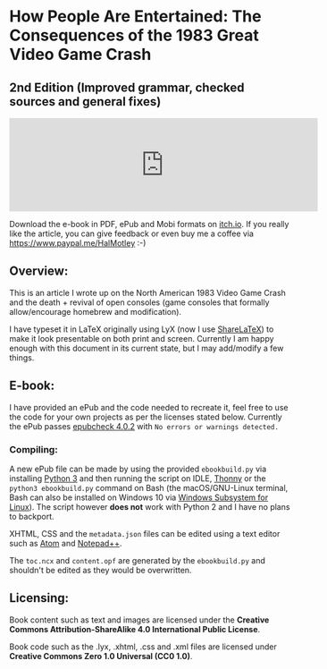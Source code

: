 # How People Are Entertained: The Consequences of the 1983 Great Video Game Crash
## 2nd Edition (Improved grammar, checked sources and general fixes)

<iframe frameborder="0" src="https://itch.io/embed/243601" width="552" height="167"></iframe>

Download the e-book in PDF, ePub and Mobi formats on [itch.io](https://inferno986return.itch.io/how-we-are-entertained). If you really like the article, you can give feedback or even buy me a coffee via https://www.paypal.me/HalMotley :-)

## Overview:

This is an article I wrote up on the North American 1983 Video Game Crash and the death + revival of open consoles (game consoles that formally allow/encourage homebrew and modification).

I have typeset it in LaTeX originally using LyX (now I use [ShareLaTeX](https://www.sharelatex.com/)) to make it look presentable on both print and screen. Currently I am happy enough with this document in its current state, but I may add/modify a few things.

## E-book:

I have provided an ePub and the code needed to recreate it, feel free to use the code for your own projects as per the licenses stated below. Currently the ePub passes [epubcheck 4.0.2](https://github.com/IDPF/epubcheck) with `No errors or warnings detected.`

### Compiling:

A new ePub file can be made by using the provided `ebookbuild.py` via installing [Python 3](https://www.python.org/downloads/) and then running the script on IDLE, [Thonny](http://thonny.org/) or the `python3 ebookbuild.py` command on Bash (the macOS/GNU-Linux terminal, Bash can also be installed on Windows 10 via [Windows Subsystem for Linux](https://lifehacker.com/how-to-get-started-with-the-windows-subsystem-for-linux-1828952698)). The script however **does not** work with Python 2 and I have no plans to backport.

XHTML, CSS and the `metadata.json` files can be edited using a text editor such as [Atom](https://atom.io/) and [Notepad++](https://notepad-plus-plus.org/).

The `toc.ncx` and `content.opf` are generated by the `ebookbuild.py` and shouldn't be edited as they would be overwritten.

## Licensing:

Book content such as text and images are licensed under the **Creative Commons Attribution-ShareAlike 4.0 International Public License**.

Book code such as the .lyx, .xhtml, .css and .xml files are licensed under **Creative Commons Zero 1.0 Universal (CC0 1.0)**.
